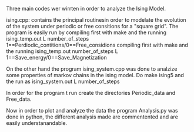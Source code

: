 Three main codes wer wirrten in order to analyze the Ising Model.

ising.cpp: contains the principal routinesin order to modelate the evolution of the system under periodic or free consitions for a "square grid". The program is easily run by compiling first with make and the running ising_temp.out L number_of_steps 1==Perdiodic_contitions/0==Free_considions compiling first with make and the running ising_temp.out number_of_steps L 1==Save_energy/0==Save_Magnetization

On the other hand the program ising_system.cpp was done to analzize some properties of markov chains in the ising model. Do make ising5 and the run as ising_system.out L number_of_steps

In order for the program t run create the directories Periodic_data and Free_data.

Now in order to plot and analyze the data the program Analysis.py was done in python, the different analysis made are commentented and are easily understanandable.
